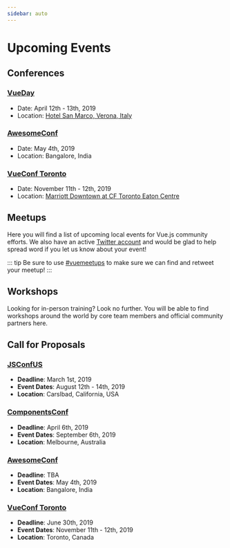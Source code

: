 ```yaml
---
sidebar: auto
---
```


# Upcoming Events

## Conferences

### [VueDay](https://2019.vueday.it/)

- Date: April 12th - 13th, 2019
- Location: [Hotel San Marco, Verona, Italy](https://www.google.com/maps/place/San+Marco/@45.439915,10.9719744,15z/data=!4m5!3m4!1s0x0:0xe22aa957cb43cd25!8m2!3d45.439915!4d10.9719744)

### [AwesomeConf](https://awesomeconf.dev/)

- Date: May 4th, 2019
- Location: Bangalore, India

### [VueConf Toronto](https://vuetoronto.com/)

- Date: November 11th - 12th, 2019
- Location: [Marriott Downtown at CF Toronto Eaton Centre](https://www.google.com/maps/place/Marriott+Downtown+at+CF+Toronto+Eaton+Centre/@43.6547284,-79.3824216,15z/data=!4m2!3m1!1s0x0:0x4d90f4cdb4be92f4?sa=X&ved=2ahUKEwifiaarxLThAhVFSq0KHUt9C3YQ_BIwCnoECA8QCA)

## Meetups

Here you will find a list of upcoming local events for Vue.js community efforts. We also have an active [Twitter account](https://www.twitter.com/vuemeetups) and would be glad to help spread word if you let us know about your event!

::: tip
Be sure to use [#vuemeetups](https://twitter.com/hashtag/vuemeetups) to make sure we can find and retweet your meetup!
:::

<EventsTimeline type="meetup" />

## Workshops

Looking for in-person training? Look no further. You will be able to find workshops around the world by core team members and official community partners here.

<EventsTimeline type="workshop" />

## Call for Proposals

### [JSConfUS](https://2019.jsconf.us/)

- **Deadline**: March 1st, 2019
- **Event Dates**: August 12th - 14th, 2019
- **Location**: Carslbad, California, USA

### [ComponentsConf](https://www.componentsconf.com.au/)

- **Deadline**: April 6th, 2019
- **Event Dates**: September 6th, 2019
- **Location**: Melbourne, Australia


### [AwesomeConf](https://awesomeconf.dev/)

- **Deadline**: TBA
- **Event Dates**: May 4th, 2019
- **Location**: Bangalore, India

### [VueConf Toronto](https://vuetoronto.com/)

- **Deadline**: June 30th, 2019
- **Event Dates**: November 11th - 12th, 2019
- **Location**: Toronto, Canada
